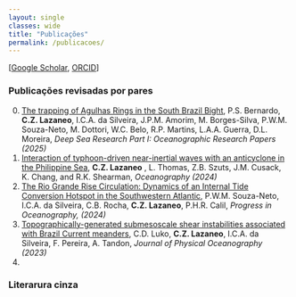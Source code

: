 ```yaml
---
layout: single
classes: wide
title: "Publicações"
permalink: /publicacoes/
---
```


[[Google Scholar](https://scholar.google.com.br/citations?user=R1RsA5EAAAAJ&hl=pt-BR&oi=ao), [ORCID](https://orcid.org/0000-0002-9337-4532)]


### Publicações revisadas por pares


0. [The trapping of Agulhas Rings in the South Brazil Bight](https://doi.org/10.1016/j.dsr.2025.104486), P.S. Bernardo, **C.Z. Lazaneo**, I.C.A. da Silveira, J.P.M. Amorim, M. Borges-Silva, P.W.M. Souza-Neto, M. Dottori, W.C. Belo, R.P. Martins, L.A.A. Guerra, D.L. Moreira, *Deep Sea Research Part I: Oceanographic Research Papers (2025)*
0. [Interaction of typhoon-driven near-inertial waves with an anticyclone in the Philippine Sea](https://doi.org/10.5670/oceanog.2024.308), **C.Z. Lazaneo** , L. Thomas, Z.B. Szuts, J.M. Cusack, K. Chang, and R.K. Shearman, *Oceanography (2024)*
0. [The Rio Grande Rise Circulation: Dynamics of an Internal Tide Conversion Hotspot in the Southwestern Atlantic](https://doi.org/10.1016/j.pocean.2024.103264), P.W.M. Souza-Neto, I.C.A. da Silveira, C.B. Rocha, **C.Z. Lazaneo**, P.H.R. Calil, *Progress in Oceanography, (2024)*
0. [Topographically-generated submesoscale shear instabilities associated with Brazil Current meanders](https://doi.org/10.1175/JPO-D-22-0122.1), C.D. Luko, **C.Z. Lazaneo**, I.C.A. da Silveira, F. Pereira, A. Tandon, *Journal of Physical Oceanography (2023)*
0.   



### Literarura cinza

